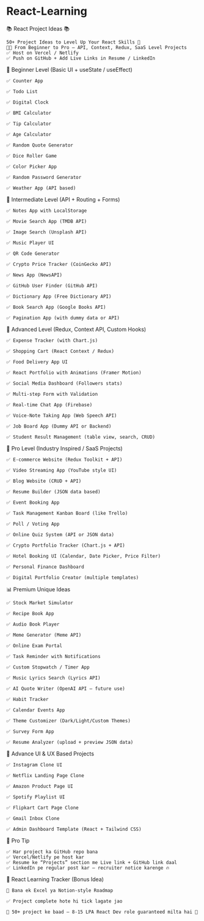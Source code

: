# React-Learning
📚 React Project Ideas 📚

    50+ Project Ideas to Level Up Your React Skills 🚀
    👨‍💻 From Beginner to Pro — API, Context, Redux, SaaS Level Projects
    ✅ Host on Vercel / Netlify
    ✅ Push on GitHub + Add Live Links in Resume / LinkedIn

📗 Beginner Level (Basic UI + useState / useEffect)

    ✅ Counter App

    ✅ Todo List

    ✅ Digital Clock

    ✅ BMI Calculator

    ✅ Tip Calculator

    ✅ Age Calculator

    ✅ Random Quote Generator

    ✅ Dice Roller Game

    ✅ Color Picker App

    ✅ Random Password Generator

    ✅ Weather App (API based)

📘 Intermediate Level (API + Routing + Forms)

    ✅ Notes App with LocalStorage

    ✅ Movie Search App (TMDB API)

    ✅ Image Search (Unsplash API)

    ✅ Music Player UI

    ✅ QR Code Generator

    ✅ Crypto Price Tracker (CoinGecko API)

    ✅ News App (NewsAPI)

    ✅ GitHub User Finder (GitHub API)

    ✅ Dictionary App (Free Dictionary API)

    ✅ Book Search App (Google Books API)

    ✅ Pagination App (with dummy data or API)

📙 Advanced Level (Redux, Context API, Custom Hooks)

    ✅ Expense Tracker (with Chart.js)

    ✅ Shopping Cart (React Context / Redux)

    ✅ Food Delivery App UI

    ✅ React Portfolio with Animations (Framer Motion)

    ✅ Social Media Dashboard (Followers stats)

    ✅ Multi-step Form with Validation

    ✅ Real-time Chat App (Firebase)

    ✅ Voice-Note Taking App (Web Speech API)

    ✅ Job Board App (Dummy API or Backend)

    ✅ Student Result Management (table view, search, CRUD)

📕 Pro Level (Industry Inspired / SaaS Projects)

    ✅ E-commerce Website (Redux Toolkit + API)

    ✅ Video Streaming App (YouTube style UI)

    ✅ Blog Website (CRUD + API)

    ✅ Resume Builder (JSON data based)

    ✅ Event Booking App

    ✅ Task Management Kanban Board (like Trello)

    ✅ Poll / Voting App

    ✅ Online Quiz System (API or JSON data)

    ✅ Crypto Portfolio Tracker (Chart.js + API)

    ✅ Hotel Booking UI (Calendar, Date Picker, Price Filter)

    ✅ Personal Finance Dashboard

    ✅ Digital Portfolio Creator (multiple templates)

📊 Premium Unique Ideas

    ✅ Stock Market Simulator

    ✅ Recipe Book App

    ✅ Audio Book Player

    ✅ Meme Generator (Meme API)

    ✅ Online Exam Portal

    ✅ Task Reminder with Notifications

    ✅ Custom Stopwatch / Timer App

    ✅ Music Lyrics Search (Lyrics API)

    ✅ AI Quote Writer (OpenAI API — future use)

    ✅ Habit Tracker

    ✅ Calendar Events App

    ✅ Theme Customizer (Dark/Light/Custom Themes)

    ✅ Survey Form App

    ✅ Resume Analyzer (upload + preview JSON data)

📌 Advance UI & UX Based Projects

    ✅ Instagram Clone UI

    ✅ Netflix Landing Page Clone

    ✅ Amazon Product Page UI

    ✅ Spotify Playlist UI

    ✅ Flipkart Cart Page Clone

    ✅ Gmail Inbox Clone

    ✅ Admin Dashboard Template (React + Tailwind CSS)

🚀 Pro Tip

    ✅ Har project ka GitHub repo bana
    ✅ Vercel/Netlify pe host kar
    ✅ Resume ke “Projects” section me Live link + GitHub link daal
    ✅ LinkedIn pe regular post kar — recruiter notice karenge 🔥

📑 React Learning Tracker (Bonus Idea)

    📓 Bana ek Excel ya Notion-style Roadmap

    ✅ Project complete hote hi tick lagate jao

    🎯 50+ project ke baad — 8-15 LPA React Dev role guaranteed milta hai 🚀

